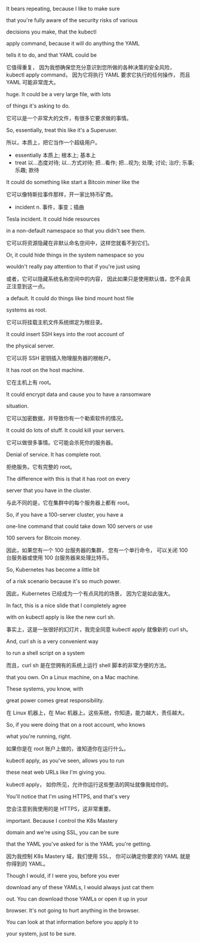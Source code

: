 It bears repeating, because I like to make sure

that you're fully aware of the security risks of various

decisions you make, that the kubectl

apply command, because it will do anything the YAML

tells it to do, and that YAML could be

它值得重复，
因为我想确保您充分意识到您所做的各种决策的安全风险，
kubectl apply command，
因为它将执行 YAML 要求它执行的任何操作，
而且 YAML 可能非常庞大。

huge. It could be a very large file, with lots

of things it's asking to do.

它可以是一个非常大的文件，有很多它要求做的事情。

So, essentially, treat this like it's a Superuser.

所以，本质上，把它当作一个超级用户。
* essentially 本质上; 根本上; 基本上
* treat 以…态度对待; 以…方式对待; 把…看作; 把…视为; 处理; 讨论; 治疗; 乐事; 乐趣; 款待

It could do something like start a Bitcoin miner like the

它可以像特斯拉事件那样，开一家比特币矿商。
* incident n. 事件，事变；插曲

Tesla incident. It could hide resources

in a non-default namespace so that you didn't see them.

它可以将资源隐藏在非默认命名空间中，这样您就看不到它们。

Or, it could hide things in the system namespace so you

wouldn't really pay attention to that if you're just using

或者，它可以隐藏系统名称空间中的内容，
因此如果只是使用默认值，您不会真正注意到这一点。

a default. It could do things like bind mount host file

systems as root.

它可以将挂载主机文件系统绑定为根目录。

It could insert SSH keys into the root account of

the physical server.

它可以将 SSH 密钥插入物理服务器的根帐户。

It has root on the host machine.

它在主机上有 root。

It could encrypt data and cause you to have a ransomware

situation.

它可以加密数据，并导致你有一个勒索软件的情况。

It could do lots of stuff. It could kill your servers.

它可以做很多事情。它可能会杀死你的服务器。

Denial of service. It has complete root.

拒绝服务。它有完整的 root。

The difference with this is that it has root on every

server that you have in the cluster.

与此不同的是，它在集群中的每个服务器上都有 root。

So, if you have a 100-server cluster, you have a

one-line command that could take down 100 servers or use

100 servers for Bitcoin money.

因此，如果您有一个 100 台服务器的集群，
您有一个单行命令，
可以关闭 100 台服务器或使用 100 台服务器来处理比特币。

So, Kubernetes has become a little bit

of a risk scenario because it's so much power.

因此，Kubernetes 已经成为一个有点风险的场景，
因为它是如此强大。

In fact, this is a nice slide that I completely agree

with on kubectl apply is like the new curl sh.

事实上，这是一张很好的幻灯片，我完全同意 kubectl apply 就像新的 curl sh。

And, curl sh is a very convenient way

to run a shell script on a system

而且，curl sh 是在您拥有的系统上运行 shell 脚本的非常方便的方法。

that you own. On a Linux machine, on a Mac machine.

These systems, you know, with

great power comes great responsibility.

在 Linux 机器上，在 Mac 机器上。这些系统，你知道，能力越大，责任越大。

So, if you were doing that on a root account, who knows

what you're running, right.

如果你是在 root 账户上做的，谁知道你在运行什么。

kubectl apply, as you've seen, allows you to run

these neat web URLs like I'm giving you.

kubectl apply，
如你所见，允许你运行这些整洁的网址就像我给你的。

You'll notice that I'm using HTTPS, and that's very

您会注意到我使用的是 HTTPS，这非常重要。

important. Because I control the K8s Mastery

domain and we're using SSL, you can be sure

that the YAML you've asked for is the YAML you're getting.

因为我控制 K8s Mastery 域，我们使用 SSL，
你可以确定你要求的 YAML 就是你得到的 YAML。

Though I would, if I were you, before you ever

download any of these YAMLs, I would always just cat them

out. You can download those YAMLs or open it up in your

browser. It's not going to hurt anything in the browser.

You can look at that information before you apply it to

your system, just to be sure.

